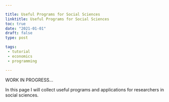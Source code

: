 ```yaml
---

title: Useful Programs for Social Sciences
linktitle: Useful Programs for Social Sciences
toc: true
date: "2021-01-01"
draft: false
type: post

tags:
 - tutorial
 - economics
 - programming

---
```




WORK IN PROGRESS...

In this page I will collect useful programs and applications for researchers in social sciences.

